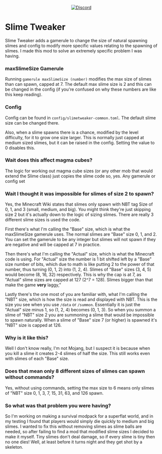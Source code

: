 
<p align = "center" ><a href="https://discord.gg/mdSPxJbfBx"><img src="https://img.shields.io/discord/983512091786903553?color=5865f2&label=Discord&style=flat" alt="Discord"></a>

# Slime Tweaker

Slime Tweaker adds a gamerule to change the size of natural spawning slimes and config to modify more specific values relating to the spawning of slimes. I made this mod to solve an extremely specific problem I was having.

### maxSlimeSize Gamerule

Running `gamerule maxSlimeSize (number)` modifies the max size of slimes than can spawn, capped at 7. The default max slime size is 2 and this can be changed in the config (if you're confused on why these numbers are like this keep reading).

### Config

Config can be found in `config/slimetweaker-common.toml`. The default slime size can be changed there.

Also, when a slime spawns there is a chance, modified by the level difficulty, for it to grow one size larger. This is normally just capped at medium sized slimes, but it can be raised in the config. Setting the value to 0 disables this.

### Wait does this affect magma cubes?

The logic for working out magma cube sizes (or any other mob that would extend the Slime class) just copies the slime code so, yes. Any gamerule or config set

### Wait I thought it was impossible for slimes of size 2 to spawn?

Yes, the Minecraft Wiki states that slimes only spawn with NBT tag Size of 0, 1, and 3 (small, medium, and big). You might think they're just skipping size 2 but it's actually down to the logic of sizing slimes. There are really 3 different slime sizes is used the code. 

First there's what I'm calling the "Base" size, which is what the maxSlimeSize gamerule uses. The normal slimes are "Base" size 0, 1, and 2. You can set the gamerule to be any integer but slimes will not spawn if they are negative and will be capped at 7 in practice.

Then there's what I'm calling the "Actual" size, which is what the Minecraft code is using. For "Actual" size the number is 1 bit shifted left by a "Base" size number of bits, which due to math is like putting 2 to the power of that number, thus turning (0, 1, 2) into (1, 2, 4). Slimes of "Base" sizes (3, 4, 5) would become (8, 16, 32) respectively. This is why the cap is at 7, as "Actual" slime sizes are capped at 127 (2^7 = 128). Slimes bigger than that make the game **very** laggy,"

Lastly there's the one most of you are familiar with, what I'm calling the "NBT" size, which is how the size is read and displayed with NBT. This is the size you see when you use `/data` or `/summon`. Essentially it is just the "Actual" size minus 1, so (1, 2, 4) becomes (0, 1, 3). So when you summon a slime of "NBT" size 2 you are summoning a slime that would be impossible to spawn naturally. When a slime of "Base" size 7 (or higher) is spawned it's "NBT" size is capped at 126.

### Why is it like this?

Well I don't know really, I'm not Mojang, but I suspect it is because when you kill a slime it creates 2-4 slimes of half the size. This still works even with slimes of each "Base" size.

### Does that mean only 8 different sizes of slimes can spawn without commands?

Yes, without using commands, setting the max size to 6 means only slimes of "NBT" size 0, 1, 3, 7, 15, 31, 63, and 126 spawn.

### So what was that problem you were having?

So I'm working on making a survival modpack for a superflat world, and in my testing I found that players would simply die quickly to medium and big slimes. I wanted to fix this without removing slimes as slime balls are needed, so after failing to find a mod that modified slime sizes I decided to make it myself. Tiny slimes don't deal damage, so if every slime is tiny then no one dies! Well, at least before it turns night and they get shot by a skeleton.